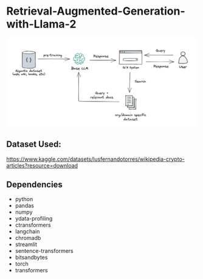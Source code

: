 # Retrieval-Augmented-Generation-with-Llama-2
![RAG](https://github.com/rajdas2001/Retrieval-Augmented-Generation-with-Llama-2/blob/main/rag.png)


## Dataset Used:
https://www.kaggle.com/datasets/lusfernandotorres/wikipedia-crypto-articles?resource=download

## Dependencies
* python
* pandas
* numpy
* ydata-profiling
* ctransformers
* langchain
* chromadb
* streamlit
* sentence-transformers
* bitsandbytes
* torch
* transformers
